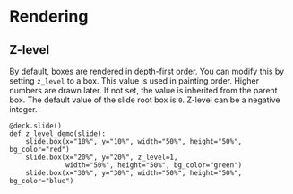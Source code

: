 # Rendering

## Z-level

By default, boxes are rendered in depth-first order.
You can modify this by setting `z_level` to a box.
This value is used in painting order. Higher numbers are drawn later. If not set, the value is inherited from the parent box. The default value of the slide root box is `0`. Z-level can be a negative integer.


```nelsie
@deck.slide()
def z_level_demo(slide):
    slide.box(x="10%", y="10%", width="50%", height="50%", bg_color="red")
    slide.box(x="20%", y="20%", z_level=1,
              width="50%", height="50%", bg_color="green")
    slide.box(x="30%", y="30%", width="50%", height="50%", bg_color="blue")
```

